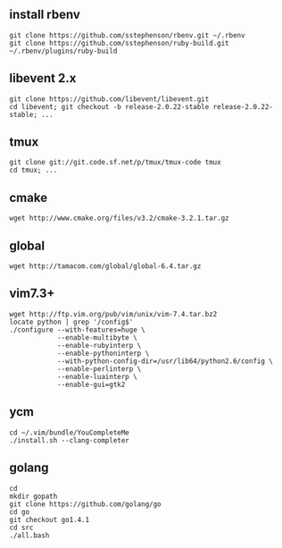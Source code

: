 ## install rbenv
```shell
git clone https://github.com/sstephenson/rbenv.git ~/.rbenv
git clone https://github.com/sstephenson/ruby-build.git ~/.rbenv/plugins/ruby-build
```

## libevent 2.x
```shell
git clone https://github.com/libevent/libevent.git 
cd libevent; git checkout -b release-2.0.22-stable release-2.0.22-stable; ...
```

## tmux
```shell
git clone git://git.code.sf.net/p/tmux/tmux-code tmux
cd tmux; ...
```

## cmake
```shell
wget http://www.cmake.org/files/v3.2/cmake-3.2.1.tar.gz
```

## global 
```shell
wget http://tamacom.com/global/global-6.4.tar.gz
```

## vim7.3+
```shell
wget http://ftp.vim.org/pub/vim/unix/vim-7.4.tar.bz2
locate python | grep '/config$'
./configure --with-features=huge \
            --enable-multibyte \
            --enable-rubyinterp \
            --enable-pythoninterp \
            --with-python-config-dir=/usr/lib64/python2.6/config \
            --enable-perlinterp \
            --enable-luainterp \
            --enable-gui=gtk2
```

## ycm
```shell
cd ~/.vim/bundle/YouCompleteMe
./install.sh --clang-completer
```

## golang
```shell
cd
mkdir gopath
git clone https://github.com/golang/go
cd go
git checkout go1.4.1
cd src
./all.bash
```

